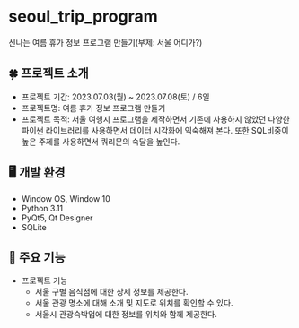 # seoul_trip_program
신나는 여름 휴가 정보 프로그램 만들기(부제: 서울 어디가?)

## 🍀 프로젝트 소개
+ 프로젝트 기간: 2023.07.03(월) ~ 2023.07.08(토) / 6일
+ 프로젝트명: 여름 휴가 정보 프로그램 만들기
+ 프로젝트 목적: 서울 여행지 프로그램을 제작하면서 기존에 사용하지 않았던 다양한 파이썬 라이브러리를 사용하면서 데이터 시각화에 익숙해져 본다. 또한 SQL비중이 높은 주제를 사용하면서 쿼리문의 숙달을 높인다.


## 🖥️ 개발 환경
- Window OS, Window 10
- Python 3.11
- PyQt5, Qt Designer
- SQLite

## 📌 주요 기능
+ 프로젝트 기능
  + 서울 구별 음식점에 대한 상세 정보를 제공한다.
  + 서울 관광 명소에 대해 소개 및 지도로 위치를 확인할 수 있다.
  + 서울시 관광숙박업에 대한 정보를 위치와 함께 제공한다.
